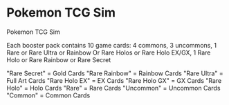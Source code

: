 # Pokemon TCG Sim

Pokemon TCG Sim

Each booster pack contains 10 game cards: 4 commons, 3 uncommons, 1 Rare or Rare Ultra or Rainbow Or Rare Holos or Rare Holo EX/GX, 1 Rare Holo or Rare Rainbow or Rare Secret 

"Rare Secret" = Gold Cards
"Rare Rainbow" = Rainbow Cards
"Rare Ultra" = Full Art Cards
"Rare Holo EX" = EX Cards
"Rare Holo GX" = GX Cards
"Rare Holo" = Holo Cards
"Rare" = Rare Cards
"Uncommon" = Uncommon Cards
"Common"  = Common Cards

